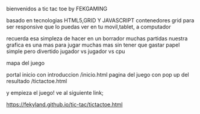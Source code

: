 bienvenidos a tic tac toe by FEKGAMING

basado en tecnologias HTML5,GRID Y JAVASCRIPT
  contenedores grid para ser responsive que lo puedas ver en tu movil,tablet, a computador
  
  

recuerda esa simpleza de hacer en un borrador muchas partidas nuestra grafica es una mas para jugar muchas mas sin tener que gastar papel
simple pero divertido
jugador vs jugador 
vs cpu


mapa del juego

portal inicio con introduccion /inicio.html
pagina del juego con pop up del resultado /tictactoe.html

y empieza el juego!
ve al siguiente link;

https://fekyland.github.io/tic-tac/tictactoe.html
